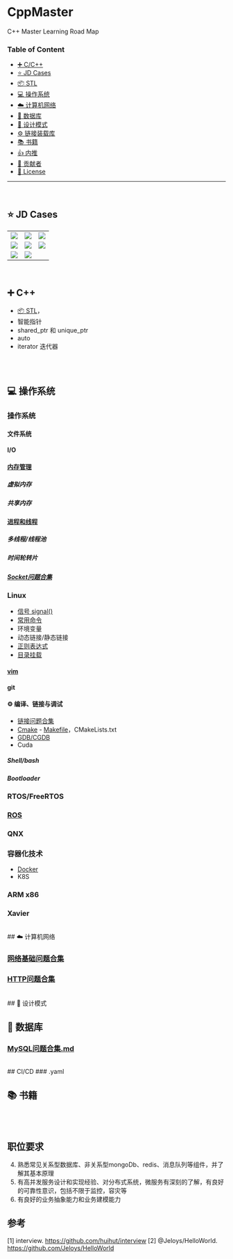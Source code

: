 # CppMaster
C++ Master Learning Road Map

### Table of Content

- [➕ C/C++](#-c++)
- [⭐️ JD Cases](-#JD-Cases)
- [📦 STL](#-stl)
- [💻 操作系统](#-操作系统)
- [☁️ 计算机网络](#-计算机网络)
- [💾 数据库](#-数据库)
- [📏 设计模式](#-设计模式)
- [⚙️ 链接装载库](#-链接装载库)
- [📚 书籍]()
- [👍 内推]()
- [👬 贡献者]()
- [📜 License]()

----

<br>

## ⭐️ JD Cases

| | | |
|--|--|--|
|![](/src/imgs/C++开发工程师-Momenta.jpg) |![](/src/imgs/C++资深软件工程师-Momenta.jpg) |![](/src/imgs/嵌入式开发工程师-Momenta.jpg) |
|![](/src/imgs/嵌入式软件工程师-百度.jpg) |![](/src/imgs/嵌入式软件开发工程师-蔚来.jpg) |![](/src/imgs/智能驾驶软件开发工程师-蔚来.jpg) |
|![](/src/imgs/高级嵌入式开发工程师-小马智行.jpg) |![](/src/imgs/高精度定位融合-腾讯.jpg) |  |


<br>

## ➕ C++

- [📦 STL](http://c.biancheng.net/stl/)，
- 智能指针
- shared_ptr 和 unique_ptr
- auto
- iterator 迭代器

<br>


<br>

## 💻 操作系统
### 操作系统

#### 文件系统

#### I/O
#### [内存管理](https://github.com/Jeloys/HelloWorld/blob/master/操作系统/内存管理问题合集.md)
##### 虚拟内存
##### 共享内存
#### [进程和线程](https://github.com/Jeloys/HelloWorld/blob/master/操作系统/进程与线程问题合集.md)
##### 多线程/线程池
##### 时间轮转片
##### 
##### [Socket问题合集](https://github.com/Jeloys/HelloWorld/blob/master/网络/Socket问题合集.md)


### Linux

- [信号 signal()]()
- [常用命令](https://www.jianshu.com/p/73556e1a1236)
- 环境变量
- 动态链接/静态链接
- [正则表达式](https://www.runoob.com/regexp/regexp-metachar.html)
- [目录挂载](https://blog.csdn.net/dear_little_bear/article/details/108474499)

#### [vim](https://www.jianshu.com/p/fbb00627163c)
#### git
#### ⚙️ 编译、链接与调试
- [链接问题合集](https://github.com/Jeloys/HelloWorld/blob/master/操作系统/链接问题合集.md)
- [Cmake](https://www.hahack.com/codes/cmake/) - [Makefile](Makefile文件)，CMakeLists.txt
- [GDB/CGDB](https://www.jianshu.com/p/8d0278ae7e07)
- Cuda
##### Shell/bash
##### Bootloader

### RTOS/FreeRTOS

### [ROS](http://wiki.ros.org/cn/ROS/Tutorials)

### QNX

### 容器化技术
- [Docker](https://vuepress.mirror.docker-practice.com/)
- K8S

### ARM x86

### Xavier

<br>
## ☁️ 计算机网络

### [网络基础问题合集](https://github.com/Jeloys/HelloWorld/blob/master/网络/网络基础问题合集.md)
### [HTTP问题合集](https://github.com/Jeloys/HelloWorld/blob/master/网络/HTTP问题合集.md)

<br>
## 📏 设计模式

<br>

## 💾 数据库
### [MySQL问题合集.md](https://github.com/Jeloys/HelloWorld/blob/master/数据库/MySQL问题合集.md)

<br>
## CI/CD
### .yaml

<br>

## 📚 书籍

<br><br>

## 职位要求

4. 熟悉常见关系型数据库、非关系型mongoDb、redis、消息队列等组件，并了解其基本原理 
5. 有高并发服务设计和实现经验、对分布式系统，微服务有深刻的了解，有良好的可靠性意识，包括不限于监控，容灾等
6. 有良好的业务抽象能力和业务建模能力


## 参考

[1] interview. https://github.com/huihut/interview
[2] @Jeloys/HelloWorld. https://github.com/Jeloys/HelloWorld
